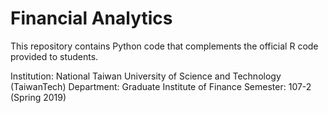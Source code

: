 # Financial Analytics

This repository contains Python code that complements the official R code provided to students.

Institution: National Taiwan University of Science and Technology (TaiwanTech)
Department:  Graduate Institute of Finance
Semester:    107-2 (Spring 2019)
